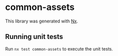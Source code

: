 # common-assets

This library was generated with [Nx](https://nx.dev).

## Running unit tests

Run `nx test common-assets` to execute the unit tests.
